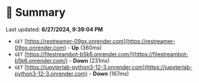 # 📖 Summary
Last updated: **6/27/2024, 9:39:04 PM**

- `GET` [https://restreamer-09gx.onrender.com](https://restreamer-09gx.onrender.com) - **Up** (360ms)
- `GET` [https://filestreambot-b5k6.onrender.com/](https://filestreambot-b5k6.onrender.com/) - **Down** (231ms)
- `GET` [https://jupyterlab-python3-12-3.onrender.com](https://jupyterlab-python3-12-3.onrender.com) - **Down** (167ms)
